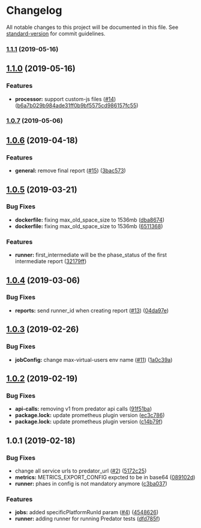 # Changelog

All notable changes to this project will be documented in this file. See [standard-version](https://github.com/conventional-changelog/standard-version) for commit guidelines.

### [1.1.1](https://github.com/Zooz/predator-runner/compare/v1.1.0...v1.1.1) (2019-05-16)



<a name="1.1.0"></a>
## [1.1.0](https://github.com/Zooz/predator-runner/compare/v1.0.7...v1.1.0) (2019-05-16)
### Features

* **processor:** support custom-js files ([#14](https://github.com/Zooz/predator-runner/pull/14)) ([b6a7b029b984ade31ff0b9bf5575cd986157fc55](https://github.com/Zooz/predator-runner/commit/b6a7b029b984ade31ff0b9bf5575cd986157fc55))


### [1.0.7](https://github.com/Zooz/predator-runner/compare/v1.0.6...v1.0.7) (2019-05-06)



<a name="1.0.6"></a>
## [1.0.6](https://github.com/Zooz/predator-runner/compare/v1.0.5...v1.0.6) (2019-04-18)


### Features

* **general:** remove final report ([#15](https://github.com/Zooz/predator-runner/issues/15)) ([3bac573](https://github.com/Zooz/predator-runner/commit/3bac573))



<a name="1.0.5"></a>
## [1.0.5](https://github.com/Zooz/predator-runner/compare/v1.0.4...v1.0.5) (2019-03-21)


### Bug Fixes

* **dockerfile:** fixing max_old_space_size to 1536mb ([dba8674](https://github.com/Zooz/predator-runner/commit/dba8674))
* **dockerfile:** fixing max_old_space_size to 1536mb ([6511368](https://github.com/Zooz/predator-runner/commit/6511368))


### Features

* **runner:** first_intermediate will be the phase_status of the first intermediate report ([32179ff](https://github.com/Zooz/predator-runner/commit/32179ff))



<a name="1.0.4"></a>
## [1.0.4](https://github.com/Zooz/predator-runner/compare/v1.0.3...v1.0.4) (2019-03-06)


### Bug Fixes

* **reports:** send runner_id when creating report ([#13](https://github.com/Zooz/predator-runner/issues/13)) ([04da97e](https://github.com/Zooz/predator-runner/commit/04da97e))



<a name="1.0.3"></a>
## [1.0.3](https://github.com/Zooz/predator-runner/compare/v1.0.2...v1.0.3) (2019-02-26)


### Bug Fixes

* **jobConfig:** change max-virtual-users env name ([#11](https://github.com/Zooz/predator-runner/issues/11)) ([1a0c39a](https://github.com/Zooz/predator-runner/commit/1a0c39a))



<a name="1.0.2"></a>
## [1.0.2](https://github.com/Zooz/predator-runner/compare/v1.0.1...v1.0.2) (2019-02-19)


### Bug Fixes

* **api-calls:** removing v1 from predator api calls ([91f51ba](https://github.com/Zooz/predator-runner/commit/91f51ba))
* **package.lock:** update prometheus plugin version ([ec3c786](https://github.com/Zooz/predator-runner/commit/ec3c786))
* **package.lock:** update prometheus plugin version ([c14b79f](https://github.com/Zooz/predator-runner/commit/c14b79f))



<a name="1.0.1"></a>
## 1.0.1 (2019-02-18)


### Bug Fixes

* change all service urls to predator_url ([#2](https://github.com/Zooz/predator-runner/issues/2)) ([5172c25](https://github.com/Zooz/predator-runner/commit/5172c25))
* **metrics:** METRICS_EXPORT_CONFIG expcted to be in base64 ([089102d](https://github.com/Zooz/predator-runner/commit/089102d))
* **runner:** phaes in config is not mandatory anymore ([c3ba037](https://github.com/Zooz/predator-runner/commit/c3ba037))


### Features

* **jobs:** added specificPlatformRunId param ([#4](https://github.com/Zooz/predator-runner/issues/4)) ([4548626](https://github.com/Zooz/predator-runner/commit/4548626))
* **runner:** adding runner for running Predator tests ([dfd785f](https://github.com/Zooz/predator-runner/commit/dfd785f))
